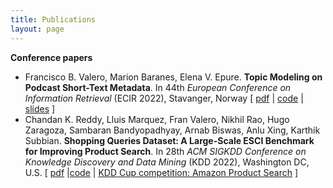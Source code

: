 ```yaml
---
title: Publications
layout: page
---
```

**Conference papers**

<ul class="nlp">
	<li> Francisco B. Valero, Marion Baranes, Elena V. Epure. <b>Topic Modeling on Podcast Short-Text Metadata</b>. In 44th <i>European Conference on Information Retrieval</i> (ECIR 2022), Stavanger, Norway [ <a href="https://arxiv.org/pdf/2201.04419.pdf">pdf</a> | <a href="https://github.com/deezer/podcast-topic-modeling">code</a> | <a href="https://franbvalero.github.io/assets/files/valero2022_ecir_slides.pdf">slides</a> ]</li>
	<li> Chandan K. Reddy, Lluis Marquez, Fran Valero, Nikhil Rao, Hugo Zaragoza, Sambaran Bandyopadhyay, Arnab Biswas, Anlu Xing, Karthik Subbian. <b>Shopping Queries Dataset: A Large-Scale ESCI Benchmark for Improving Product Search</b>. In 28th <i>ACM SIGKDD Conference on Knowledge Discovery and Data Mining</i> (KDD 2022), Washington DC, U.S. [ <a href="https://arxiv.org/pdf/2206.06588.pdf">pdf</a> |<a href="https://github.com/amazon-research/esci-code">code</a> | <a href="https://www.aicrowd.com/challenges/esci-challenge-for-improving-product-search">KDD Cup competition: Amazon Product Search</a> ]</li>
	
</ul>